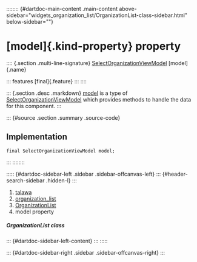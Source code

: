 :::::::: {#dartdoc-main-content .main-content above-sidebar="widgets_organization_list/OrganizationList-class-sidebar.html" below-sidebar=""}
<div>

# [model]{.kind-property} property

</div>

:::: {.section .multi-line-signature}
[SelectOrganizationViewModel](../../view_model_pre_auth_view_models_select_organization_view_model/SelectOrganizationViewModel-class.html)
[model]{.name}

::: features
[final]{.feature}
:::
::::

::: {.section .desc .markdown}
[model](../../widgets_organization_list/OrganizationList/model.html) is
a type of
[SelectOrganizationViewModel](../../view_model_pre_auth_view_models_select_organization_view_model/SelectOrganizationViewModel-class.html)
which provides methods to handle the data for this component.
:::

::: {#source .section .summary .source-code}
## Implementation

``` language-dart
final SelectOrganizationViewModel model;
```
:::
::::::::

::::: {#dartdoc-sidebar-left .sidebar .sidebar-offcanvas-left}
::: {#header-search-sidebar .hidden-l}
:::

1.  [talawa](../../index.html)
2.  [organization_list](../../widgets_organization_list/)
3.  [OrganizationList](../../widgets_organization_list/OrganizationList-class.html)
4.  model property

##### OrganizationList class

::: {#dartdoc-sidebar-left-content}
:::
:::::

::: {#dartdoc-sidebar-right .sidebar .sidebar-offcanvas-right}
:::
